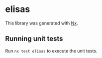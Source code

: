 # elisas

This library was generated with [Nx](https://nx.dev).

## Running unit tests

Run `nx test elisas` to execute the unit tests.
